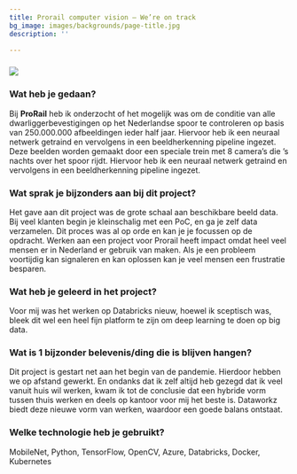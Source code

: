 ```yaml
---
title: Prorail computer vision – We’re on track
bg_image: images/backgrounds/page-title.jpg
description: ''

---
```

### ![](/images/7f09bd7d-3723-4431-927d-2bd97b6f5642.png)

### Wat heb je gedaan?

Bij **ProRail** heb ik onderzocht of het mogelijk was om de conditie van alle dwarliggerbevestigingen op het Nederlandse spoor te controleren op basis van 250.000.000 afbeeldingen ieder half jaar. Hiervoor heb ik een neuraal netwerk getraind en vervolgens in een beeldherkenning pipeline ingezet. Deze beelden worden gemaakt door een speciale trein met 8 camera’s die ’s nachts over het spoor rijdt. Hiervoor heb ik een neuraal netwerk getraind en vervolgens in een beeldherkenning pipeline ingezet.

### Wat sprak je bijzonders aan bij dit project?

Het gave aan dit project was de grote schaal aan beschikbare beeld data. Bij veel klanten begin je kleinschalig met een PoC, en ga je zelf data verzamelen. Dit proces was al op orde en kan je je focussen op de opdracht. Werken aan een project voor Prorail heeft impact omdat heel veel mensen er in Nederland er gebruik van maken. Als je een probleem voortijdig kan signaleren en kan oplossen kan je veel mensen een frustratie besparen.

### Wat heb je geleerd in het project?

Voor mij was het werken op Databricks nieuw, hoewel ik sceptisch was, bleek dit wel een heel fijn platform te zijn om deep learning te doen op big data.

### Wat is 1 bijzonder belevenis/ding die is blijven hangen?

Dit project is gestart net aan het begin van de pandemie. Hierdoor hebben we op afstand gewerkt. En ondanks dat ik zelf altijd heb gezegd dat ik veel vanuit huis wil werken, kwam ik tot de conclusie dat een hybride vorm tussen thuis werken en deels op kantoor voor mij het beste is. Dataworkz biedt deze nieuwe vorm van werken, waardoor een goede balans ontstaat.

### Welke technologie heb je gebruikt?

MobileNet, Python, TensorFlow, OpenCV, Azure, Databricks, Docker, Kubernetes